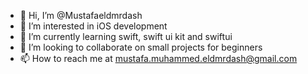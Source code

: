 - 👋 Hi, I’m @Mustafaeldmrdash
- 👀 I’m interested in iOS development 
- 🌱 I’m currently learning swift, swift ui kit and swiftui 
- 💞️ I’m looking to collaborate on small projects for beginners 
- 📫 How to reach me at mustafa.muhammed.eldmrdash@gmail.com 

<!---
Mustafaeldmrdash/Mustafaeldmrdash is a ✨ special ✨ repository because its `README.md` (this file) appears on your GitHub profile.
You can click the Preview link to take a look at your changes.
--->
